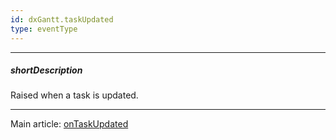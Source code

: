 ```yaml
---
id: dxGantt.taskUpdated
type: eventType
---
```

---
##### shortDescription
Raised when a task is updated.

---
Main article: [onTaskUpdated](/Documentation/ApiReference/UI_Components/dxGantt/Configuration/#onTaskUpdated)